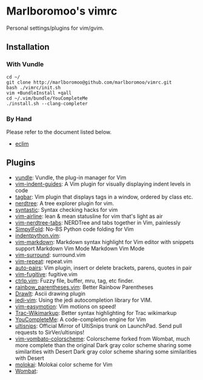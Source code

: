 # Marlboromoo's vimrc
Personal settings/plugins for vim/gvim.

## Installation
### With Vundle
```
cd ~/
git clone http://marlboromoo@github.com/marlboromoo/vimrc.git
bash ./vimrc/init.sh
vim +BundleInstall +qall
cd ~/.vim/bundle/YouCompleteMe
./install.sh --clang-completer
```
### By Hand
Please refer to the document listed below.
* [eclim](http://eclim.org/)

## Plugins
* [vundle](https://github.com/gmarik/vundle): Vundle, the plug-in manager for Vim
* [vim-indent-guides](https://github.com/nathanaelkane/vim-indent-guides): A Vim plugin for visually displaying indent levels in code
* [tagbar](https://github.com/majutsushi/tagbar): Vim plugin that displays tags in a window, ordered by class etc.
* [nerdtree](https://github.com/scrooloose/nerdtree): A tree explorer plugin for vim.
* [syntastic](https://github.com/scrooloose/syntastic): Syntax checking hacks for vim
* [vim-airline](https://github.com/bling/vim-airline): lean & mean statusline for vim that's light as air
* [vim-nerdtree-tabs](https://github.com/jistr/vim-nerdtree-tabs): NERDTree and tabs together in Vim, painlessly
* [SimpylFold](https://github.com/tmhedberg/SimpylFold): No-BS Python code folding for Vim
* [indentpython.vim](https://github.com/vim-scripts/indentpython.vim): 
* [vim-markdown](https://github.com/hallison/vim-markdown): Markdown syntax highlight for Vim editor with snippets support Markdown Vim Mode Markdown Vim Mode
* [vim-surround](https://github.com/tpope/vim-surround): surround.vim
* [vim-repeat](https://github.com/tpope/vim-repeat): repeat.vim
* [auto-pairs](https://github.com/jiangmiao/auto-pairs): Vim plugin, insert or delete brackets, parens, quotes in pair
* [vim-fugitive](https://github.com/tpope/vim-fugitive): fugitive.vim
* [ctrlp.vim](https://github.com/kien/ctrlp.vim): Fuzzy file, buffer, mru, tag, etc finder.
* [rainbow_parentheses.vim](https://github.com/kien/rainbow_parentheses.vim): Better Rainbow Parentheses
* [DrawIt](https://github.com/vim-scripts/DrawIt): Ascii drawing plugin
* [jedi-vim](https://github.com/davidhalter/jedi-vim): Using the jedi autocompletion library for VIM.
* [vim-easymotion](https://github.com/Lokaltog/vim-easymotion): Vim motions on speed!
* [Trac-Wikimarkup](https://github.com/vim-scripts/Trac-Wikimarkup): Better syntax highlighting for Trac wikimarkup
* [YouCompleteMe](https://github.com/Valloric/YouCompleteMe): A code-completion engine for Vim
* [ultisnips](https://github.com/SirVer/ultisnips): Official Mirror of UltiSnips trunk on LaunchPad. Send pull requests to SirVer/ultisnips!
* [vim-vombato-colorscheme](https://github.com/molok/vim-vombato-colorscheme): Colorscheme forked from Wombat, much more complete than the original Dark gray color scheme sharing some similarities with Desert Dark gray color scheme sharing some similarities with Desert
* [molokai](https://github.com/tomasr/molokai): Molokai color scheme for Vim
* [Wombat](https://github.com/vim-scripts/Wombat): 
